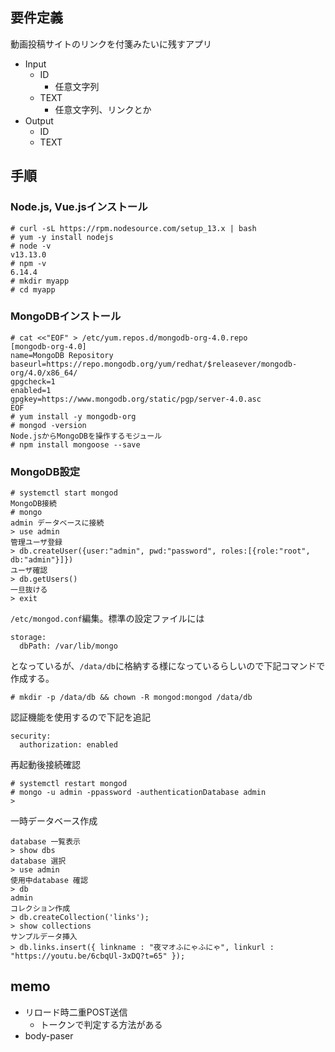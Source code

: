 ## 要件定義
動画投稿サイトのリンクを付箋みたいに残すアプリ
- Input
  - ID
    - 任意文字列
  - TEXT
    - 任意文字列、リンクとか
- Output
  - ID
  - TEXT

## 手順
### Node.js, Vue.jsインストール
```
# curl -sL https://rpm.nodesource.com/setup_13.x | bash
# yum -y install nodejs
# node -v
v13.13.0
# npm -v
6.14.4
# mkdir myapp
# cd myapp
```

### MongoDBインストール
```
# cat <<"EOF" > /etc/yum.repos.d/mongodb-org-4.0.repo
[mongodb-org-4.0]
name=MongoDB Repository
baseurl=https://repo.mongodb.org/yum/redhat/$releasever/mongodb-org/4.0/x86_64/
gpgcheck=1
enabled=1
gpgkey=https://www.mongodb.org/static/pgp/server-4.0.asc
EOF
# yum install -y mongodb-org
# mongod -version
Node.jsからMongoDBを操作するモジュール
# npm install mongoose --save
```
### MongoDB設定
```
# systemctl start mongod
MongoDB接続
# mongo
admin データベースに接続
> use admin
管理ユーザ登録
> db.createUser({user:"admin", pwd:"password", roles:[{role:"root", db:"admin"}]})
ユーザ確認
> db.getUsers()
一旦抜ける
> exit
```
`/etc/mongod.conf`編集。標準の設定ファイルには
```
storage:
  dbPath: /var/lib/mongo
```
となっているが、`/data/db`に格納する様になっているらしいので下記コマンドで作成する。
```
# mkdir -p /data/db && chown -R mongod:mongod /data/db
```
認証機能を使用するので下記を追記
```
security:
  authorization: enabled
```
再起動後接続確認
```
# systemctl restart mongod
# mongo -u admin -ppassword -authenticationDatabase admin
>
```
一時データベース作成
```
database 一覧表示
> show dbs
database 選択
> use admin
使用中database 確認
> db
admin
コレクション作成
> db.createCollection('links');
> show collections
サンプルデータ挿入
> db.links.insert({ linkname : "夜マオふにゃふにゃ", linkurl : "https://youtu.be/6cbqUl-3xDQ?t=65" });
```
## memo
- リロード時二重POST送信
  - トークンで判定する方法がある
- body-paser
